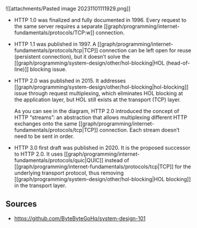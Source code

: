 ![[attachments/Pasted image 20231101111929.png]]
- HTTP 1.0 was finalized and fully documented in 1996. Every request to the same server requires a separate [[graph/programming/internet-fundamentals/protocols/TCP:w]] connection.
    
- HTTP 1.1 was published in 1997. A [[graph/programming/internet-fundamentals/protocols/tcp|TCP]] connection can be left open for reuse (persistent connection), but it doesn’t solve the [[graph/programming/system-design/other/hol-blocking|HOL (head-of-line)]] blocking issue.
    
- HTTP 2.0 was published in 2015. It addresses [[graph/programming/system-design/other/hol-blocking|hol-blocking]] issue through request multiplexing, which eliminates HOL blocking at the application layer, but HOL still exists at the transport (TCP) layer.
    
    As you can see in the diagram, HTTP 2.0 introduced the concept of HTTP “streams”: an abstraction that allows multiplexing different HTTP exchanges onto the same [[graph/programming/internet-fundamentals/protocols/tcp|TCP]] connection. Each stream doesn’t need to be sent in order.
    
- HTTP 3.0 first draft was published in 2020. It is the proposed successor to HTTP 2.0. It uses [[graph/programming/internet-fundamentals/protocols/quic|QUIC]] instead of [[graph/programming/internet-fundamentals/protocols/tcp|TCP]] for the underlying transport protocol, thus removing [[graph/programming/system-design/other/hol-blocking|HOL blocking]] in the transport layer.

## Sources
- https://github.com/ByteByteGoHq/system-design-101